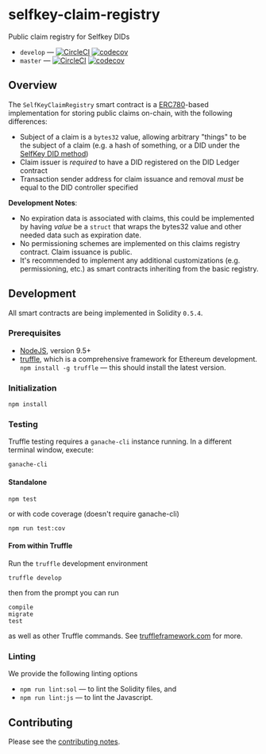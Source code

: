 # selfkey-claim-registry
Public claim registry for Selfkey DIDs

* `develop` — [![CircleCI](https://circleci.com/gh/SelfKeyFoundation/selfkey-claim-registry/tree/develop.svg?style=svg)](https://circleci.com/gh/SelfKeyFoundation/selfkey-claim-registry/tree/develop) [![codecov](https://codecov.io/gh/SelfKeyFoundation/selfkey-claim-registry/branch/develop/graph/badge.svg)](https://codecov.io/gh/SelfKeyFoundation/selfkey-claim-registry)
* `master` — [![CircleCI](https://circleci.com/gh/SelfKeyFoundation/selfkey-claim-registry/tree/master.svg?style=svg)](https://circleci.com/gh/SelfKeyFoundation/selfkey-claim-registry/tree/master) [![codecov](https://codecov.io/gh/SelfKeyFoundation/selfkey-claim-registry/branch/master/graph/badge.svg)](https://codecov.io/gh/SelfKeyFoundation/selfkey-claim-registry)

## Overview

The `SelfKeyClaimRegistry` smart contract is a [ERC780](https://github.com/ethereum/EIPs/issues/780)-based implementation for storing public claims on-chain, with the following differences:

* Subject of a claim is a `bytes32` value, allowing arbitrary "things" to be the subject of a claim (e.g. a
hash of something, or a DID under the [SelfKey DID method](https://github.com/SelfKeyFoundation/selfkey-did-ledger))
* Claim issuer is _required_ to have a DID registered on the DID Ledger contract
* Transaction sender address for claim issuance and removal _must_ be equal to the DID controller specified

**Development Notes**:

* No expiration data is associated with claims, this could be implemented by having _value_ be a `struct` that
wraps the bytes32 value and other needed data such as expiration date.
* No permissioning schemes are implemented on this claims registry contract. Claim issuance is public.
* It's recommended to implement any additional customizations (e.g. permissioning, etc.) as smart contracts
inheriting from the basic registry.


## Development

All smart contracts are being implemented in Solidity `0.5.4`.

### Prerequisites

* [NodeJS](htps://nodejs.org), version 9.5+
* [truffle](http://truffleframework.com/), which is a comprehensive framework for Ethereum development. `npm install -g truffle` — this should install the latest version.

### Initialization

    npm install

### Testing

Truffle testing requires a `ganache-cli` instance running. In a different terminal window, execute:

    ganache-cli

#### Standalone

    npm test

or with code coverage (doesn't require ganache-cli)

    npm run test:cov

#### From within Truffle

Run the `truffle` development environment

    truffle develop

then from the prompt you can run

    compile
    migrate
    test

as well as other Truffle commands. See [truffleframework.com](http://truffleframework.com) for more.

### Linting

We provide the following linting options

* `npm run lint:sol` — to lint the Solidity files, and
* `npm run lint:js` — to lint the Javascript.

## Contributing

Please see the [contributing notes](CONTRIBUTING.md).
